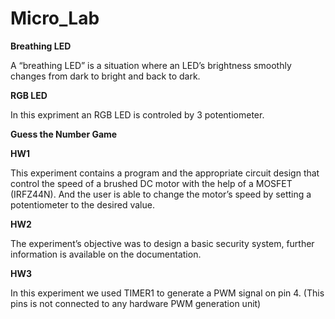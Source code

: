 # Micro_Lab


**Breathing LED**

A “breathing LED” is a situation where an LED’s brightness smoothly changes from dark to bright and back to dark.

**RGB LED**

In this expriment an RGB LED is controled by 3 potentiometer.

**Guess the Number Game**



**HW1**

This experiment contains a program and the appropriate circuit design that control the speed of
a brushed DC motor with the help of a MOSFET (IRFZ44N). And the user is able to change the motor’s
speed by setting a potentiometer to the desired value.



**HW2**

The experiment’s objective was to design a basic security system, further information is available on the documentation.



**HW3**

In this experiment we used TIMER1 to generate a PWM signal on pin 4. (This pins is not connected
to any hardware PWM generation unit)

